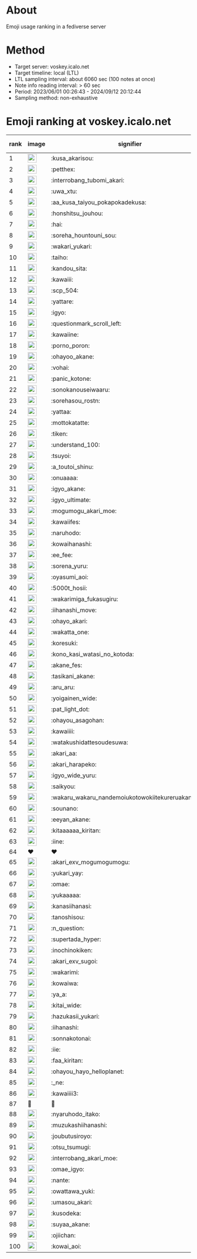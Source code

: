 # About
Emoji usage ranking in a fediverse server

# Method
- Target server: voskey.icalo.net
- Target timeline: local (LTL)
- LTL sampling interval: about 6060 sec (100 notes at once)
- Note info reading interval: > 60 sec
- Period: 2023/06/01 00:26:43 - 2024/09/12 20:12:44 
- Sampling method: non-exhaustive

# Emoji ranking at voskey.icalo.net

|rank|image|signifier|type|frequency score|
|----|----|----|----|----|
|1|<img height="24" src="https://voskey.icalo.net/emoji/kusa_akarisou.webp">|:kusa_akarisou:|custom|31521|
|2|<img height="24" src="https://voskey.icalo.net/emoji/petthex.webp">|:petthex:|custom|23637|
|3|<img height="24" src="https://voskey.icalo.net/emoji/interrobang_tubomi_akari.webp">|:interrobang_tubomi_akari:|custom|12644|
|4|<img height="24" src="https://voskey.icalo.net/emoji/uwa_xtu.webp">|:uwa_xtu:|custom|12143|
|5|<img height="24" src="https://voskey.icalo.net/emoji/aa_kusa_taiyou_pokapokadekusa.webp">|:aa_kusa_taiyou_pokapokadekusa:|custom|9727|
|6|<img height="24" src="https://voskey.icalo.net/emoji/honshitsu_jouhou.webp">|:honshitsu_jouhou:|custom|9425|
|7|<img height="24" src="https://voskey.icalo.net/emoji/hai.webp">|:hai:|custom|8124|
|8|<img height="24" src="https://voskey.icalo.net/emoji/soreha_hountouni_sou.webp">|:soreha_hountouni_sou:|custom|7185|
|9|<img height="24" src="https://voskey.icalo.net/emoji/wakari_yukari.webp">|:wakari_yukari:|custom|6897|
|10|<img height="24" src="https://voskey.icalo.net/emoji/taiho.webp">|:taiho:|custom|6760|
|11|<img height="24" src="https://voskey.icalo.net/emoji/kandou_sita.webp">|:kandou_sita:|custom|6264|
|12|<img height="24" src="https://voskey.icalo.net/emoji/kawaiii.webp">|:kawaiii:|custom|6212|
|13|<img height="24" src="https://voskey.icalo.net/emoji/scp_504.webp">|:scp_504:|custom|5826|
|14|<img height="24" src="https://voskey.icalo.net/emoji/yattare.webp">|:yattare:|custom|4600|
|15|<img height="24" src="https://voskey.icalo.net/emoji/igyo.webp">|:igyo:|custom|4585|
|16|<img height="24" src="https://voskey.icalo.net/emoji/questionmark_scroll_left.webp">|:questionmark_scroll_left:|custom|4548|
|17|<img height="24" src="https://voskey.icalo.net/emoji/kawaiine.webp">|:kawaiine:|custom|4439|
|18|<img height="24" src="https://voskey.icalo.net/emoji/porno_poron.webp">|:porno_poron:|custom|4438|
|19|<img height="24" src="https://voskey.icalo.net/emoji/ohayoo_akane.webp">|:ohayoo_akane:|custom|4265|
|20|<img height="24" src="https://voskey.icalo.net/emoji/vohai.webp">|:vohai:|custom|4224|
|21|<img height="24" src="https://voskey.icalo.net/emoji/panic_kotone.webp">|:panic_kotone:|custom|4219|
|22|<img height="24" src="https://voskey.icalo.net/emoji/sonokanouseiwaaru.webp">|:sonokanouseiwaaru:|custom|4215|
|23|<img height="24" src="https://voskey.icalo.net/emoji/sorehasou_rostn.webp">|:sorehasou_rostn:|custom|4104|
|24|<img height="24" src="https://voskey.icalo.net/emoji/yattaa.webp">|:yattaa:|custom|3784|
|25|<img height="24" src="https://voskey.icalo.net/emoji/mottokatatte.webp">|:mottokatatte:|custom|3710|
|26|<img height="24" src="https://voskey.icalo.net/emoji/tiken.webp">|:tiken:|custom|3653|
|27|<img height="24" src="https://voskey.icalo.net/emoji/understand_100.webp">|:understand_100:|custom|3613|
|28|<img height="24" src="https://voskey.icalo.net/emoji/tsuyoi.webp">|:tsuyoi:|custom|3426|
|29|<img height="24" src="https://voskey.icalo.net/emoji/a_toutoi_shinu.webp">|:a_toutoi_shinu:|custom|3391|
|30|<img height="24" src="https://voskey.icalo.net/emoji/onuaaaa.webp">|:onuaaaa:|custom|3115|
|31|<img height="24" src="https://voskey.icalo.net/emoji/igyo_akane.webp">|:igyo_akane:|custom|3001|
|32|<img height="24" src="https://voskey.icalo.net/emoji/igyo_ultimate.webp">|:igyo_ultimate:|custom|2968|
|33|<img height="24" src="https://voskey.icalo.net/emoji/mogumogu_akari_moe.webp">|:mogumogu_akari_moe:|custom|2878|
|34|<img height="24" src="https://voskey.icalo.net/emoji/kawaiifes.webp">|:kawaiifes:|custom|2860|
|35|<img height="24" src="https://voskey.icalo.net/emoji/naruhodo.webp">|:naruhodo:|custom|2856|
|36|<img height="24" src="https://voskey.icalo.net/emoji/kowaihanashi.webp">|:kowaihanashi:|custom|2737|
|37|<img height="24" src="https://voskey.icalo.net/emoji/ee_fee.webp">|:ee_fee:|custom|2699|
|38|<img height="24" src="https://voskey.icalo.net/emoji/sorena_yuru.webp">|:sorena_yuru:|custom|2653|
|39|<img height="24" src="https://voskey.icalo.net/emoji/oyasumi_aoi.webp">|:oyasumi_aoi:|custom|2649|
|40|<img height="24" src="https://voskey.icalo.net/emoji/5000t_hosii.webp">|:5000t_hosii:|custom|2532|
|41|<img height="24" src="https://voskey.icalo.net/emoji/wakarimiga_fukasugiru.webp">|:wakarimiga_fukasugiru:|custom|2446|
|42|<img height="24" src="https://voskey.icalo.net/emoji/iihanashi_move.webp">|:iihanashi_move:|custom|2428|
|43|<img height="24" src="https://voskey.icalo.net/emoji/ohayo_akari.webp">|:ohayo_akari:|custom|2400|
|44|<img height="24" src="https://voskey.icalo.net/emoji/wakatta_one.webp">|:wakatta_one:|custom|2298|
|45|<img height="24" src="https://voskey.icalo.net/emoji/koresuki.webp">|:koresuki:|custom|2277|
|46|<img height="24" src="https://voskey.icalo.net/emoji/kono_kasi_watasi_no_kotoda.webp">|:kono_kasi_watasi_no_kotoda:|custom|2266|
|47|<img height="24" src="https://voskey.icalo.net/emoji/akane_fes.webp">|:akane_fes:|custom|2241|
|48|<img height="24" src="https://voskey.icalo.net/emoji/tasikani_akane.webp">|:tasikani_akane:|custom|2235|
|49|<img height="24" src="https://voskey.icalo.net/emoji/aru_aru.webp">|:aru_aru:|custom|2220|
|50|<img height="24" src="https://voskey.icalo.net/emoji/yoigainen_wide.webp">|:yoigainen_wide:|custom|2185|
|51|<img height="24" src="https://voskey.icalo.net/emoji/pat_light_dot.webp">|:pat_light_dot:|custom|2138|
|52|<img height="24" src="https://voskey.icalo.net/emoji/ohayou_asagohan.webp">|:ohayou_asagohan:|custom|2134|
|53|<img height="24" src="https://voskey.icalo.net/emoji/kawaiiii.webp">|:kawaiiii:|custom|2130|
|54|<img height="24" src="https://voskey.icalo.net/emoji/watakushidattesoudesuwa.webp">|:watakushidattesoudesuwa:|custom|2127|
|55|<img height="24" src="https://voskey.icalo.net/emoji/akari_aa.webp">|:akari_aa:|custom|2105|
|56|<img height="24" src="https://voskey.icalo.net/emoji/akari_harapeko.webp">|:akari_harapeko:|custom|2067|
|57|<img height="24" src="https://voskey.icalo.net/emoji/igyo_wide_yuru.webp">|:igyo_wide_yuru:|custom|2025|
|58|<img height="24" src="https://voskey.icalo.net/emoji/saikyou.webp">|:saikyou:|custom|2002|
|59|<img height="24" src="https://voskey.icalo.net/emoji/wakaru_wakaru_nandemoiukotowokiitekureruakanetyan.webp">|:wakaru_wakaru_nandemoiukotowokiitekureruakanetyan:|custom|1977|
|60|<img height="24" src="https://voskey.icalo.net/emoji/sounano.webp">|:sounano:|custom|1971|
|61|<img height="24" src="https://voskey.icalo.net/emoji/eeyan_akane.webp">|:eeyan_akane:|custom|1942|
|62|<img height="24" src="https://voskey.icalo.net/emoji/kitaaaaaa_kiritan.webp">|:kitaaaaaa_kiritan:|custom|1874|
|63|<img height="24" src="https://voskey.icalo.net/emoji/iine.webp">|:iine:|custom|1848|
|64|❤|❤|unicode|1845|
|65|<img height="24" src="https://voskey.icalo.net/emoji/akari_exv_mogumogumogu.webp">|:akari_exv_mogumogumogu:|custom|1806|
|66|<img height="24" src="https://voskey.icalo.net/emoji/yukari_yay.webp">|:yukari_yay:|custom|1788|
|67|<img height="24" src="https://voskey.icalo.net/emoji/omae.webp">|:omae:|custom|1738|
|68|<img height="24" src="https://voskey.icalo.net/emoji/yukaaaaa.webp">|:yukaaaaa:|custom|1696|
|69|<img height="24" src="https://voskey.icalo.net/emoji/kanasiihanasi.webp">|:kanasiihanasi:|custom|1684|
|70|<img height="24" src="https://voskey.icalo.net/emoji/tanoshisou.webp">|:tanoshisou:|custom|1682|
|71|<img height="24" src="https://voskey.icalo.net/emoji/n_question.webp">|:n_question:|custom|1662|
|72|<img height="24" src="https://voskey.icalo.net/emoji/supertada_hyper.webp">|:supertada_hyper:|custom|1658|
|73|<img height="24" src="https://voskey.icalo.net/emoji/inochinokiken.webp">|:inochinokiken:|custom|1642|
|74|<img height="24" src="https://voskey.icalo.net/emoji/akari_exv_sugoi.webp">|:akari_exv_sugoi:|custom|1642|
|75|<img height="24" src="https://voskey.icalo.net/emoji/wakarimi.webp">|:wakarimi:|custom|1630|
|76|<img height="24" src="https://voskey.icalo.net/emoji/kowaiwa.webp">|:kowaiwa:|custom|1569|
|77|<img height="24" src="https://voskey.icalo.net/emoji/ya_a.webp">|:ya_a:|custom|1547|
|78|<img height="24" src="https://voskey.icalo.net/emoji/kitai_wide.webp">|:kitai_wide:|custom|1537|
|79|<img height="24" src="https://voskey.icalo.net/emoji/hazukasii_yukari.webp">|:hazukasii_yukari:|custom|1497|
|80|<img height="24" src="https://voskey.icalo.net/emoji/iihanashi.webp">|:iihanashi:|custom|1497|
|81|<img height="24" src="https://voskey.icalo.net/emoji/sonnakotonai.webp">|:sonnakotonai:|custom|1410|
|82|<img height="24" src="https://voskey.icalo.net/emoji/iie.webp">|:iie:|custom|1409|
|83|<img height="24" src="https://voskey.icalo.net/emoji/faa_kiritan.webp">|:faa_kiritan:|custom|1405|
|84|<img height="24" src="https://voskey.icalo.net/emoji/ohayou_hayo_helloplanet.webp">|:ohayou_hayo_helloplanet:|custom|1401|
|85|<img height="24" src="https://voskey.icalo.net/emoji/_ne.webp">|:_ne:|custom|1392|
|86|<img height="24" src="https://voskey.icalo.net/emoji/kawaiiii3.webp">|:kawaiiii3:|custom|1389|
|87|🤔|🤔|unicode|1389|
|88|<img height="24" src="https://voskey.icalo.net/emoji/nyaruhodo_itako.webp">|:nyaruhodo_itako:|custom|1381|
|89|<img height="24" src="https://voskey.icalo.net/emoji/muzukashiihanashi.webp">|:muzukashiihanashi:|custom|1365|
|90|<img height="24" src="https://voskey.icalo.net/emoji/joubutusiroyo.webp">|:joubutusiroyo:|custom|1356|
|91|<img height="24" src="https://voskey.icalo.net/emoji/otsu_tsumugi.webp">|:otsu_tsumugi:|custom|1299|
|92|<img height="24" src="https://voskey.icalo.net/emoji/interrobang_akari_moe.webp">|:interrobang_akari_moe:|custom|1283|
|93|<img height="24" src="https://voskey.icalo.net/emoji/omae_igyo.webp">|:omae_igyo:|custom|1277|
|94|<img height="24" src="https://voskey.icalo.net/emoji/nante.webp">|:nante:|custom|1273|
|95|<img height="24" src="https://voskey.icalo.net/emoji/owattawa_yuki.webp">|:owattawa_yuki:|custom|1253|
|96|<img height="24" src="https://voskey.icalo.net/emoji/umasou_akari.webp">|:umasou_akari:|custom|1241|
|97|<img height="24" src="https://voskey.icalo.net/emoji/kusodeka.webp">|:kusodeka:|custom|1200|
|98|<img height="24" src="https://voskey.icalo.net/emoji/suyaa_akane.webp">|:suyaa_akane:|custom|1196|
|99|<img height="24" src="https://voskey.icalo.net/emoji/ojiichan.webp">|:ojiichan:|custom|1194|
|100|<img height="24" src="https://voskey.icalo.net/emoji/kowai_aoi.webp">|:kowai_aoi:|custom|1192|
